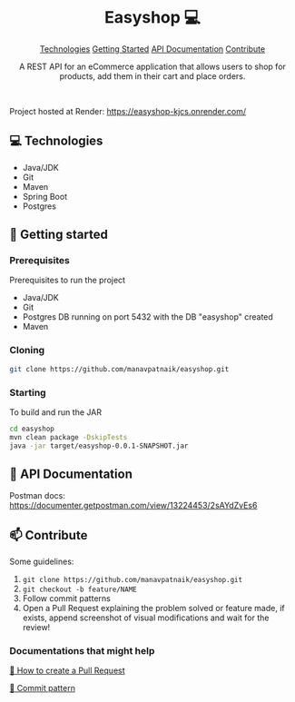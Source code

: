 
<h1 align="center" style="font-weight: bold;">Easyshop 💻</h1>

<p align="center">
<a href="#tech">Technologies</a>
<a href="#started">Getting Started</a>
<a href="#routes">API Documentation</a>
<a href="#contribute">Contribute</a> 
</p>


<p align="center">A REST API for an eCommerce application that allows users to shop for products, add them in their cart and place orders.</p>

<br/>

Project hosted at Render: https://easyshop-kjcs.onrender.com/

<h2 id="technologies">💻 Technologies</h2>

- Java/JDK
- Git
- Maven
- Spring Boot
- Postgres

<h2 id="started">🚀 Getting started</h2>


<h3>Prerequisites</h3>

Prerequisites to run the project


- Java/JDK
- Git
- Postgres DB running on port 5432 with the DB "easyshop" created
- Maven

<h3>Cloning</h3>


```bash
git clone https://github.com/manavpatnaik/easyshop.git
```


<h3>Starting</h3>

To build and run the JAR

```bash
cd easyshop
mvn clean package -DskipTests
java -jar target/easyshop-0.0.1-SNAPSHOT.jar
```

<h2 id="routes">📍 API Documentation</h2>

Postman docs: https://documenter.getpostman.com/view/13224453/2sAYdZvEs6

<h2 id="contribute">📫 Contribute</h2>

Some guidelines:

1. `git clone https://github.com/manavpatnaik/easyshop.git`
2. `git checkout -b feature/NAME`
3. Follow commit patterns
4. Open a Pull Request explaining the problem solved or feature made, if exists, append screenshot of visual modifications and wait for the review!

<h3>Documentations that might help</h3>

[📝 How to create a Pull Request](https://www.atlassian.com/br/git/tutorials/making-a-pull-request)

[💾 Commit pattern](https://gist.github.com/joshbuchea/6f47e86d2510bce28f8e7f42ae84c716)
